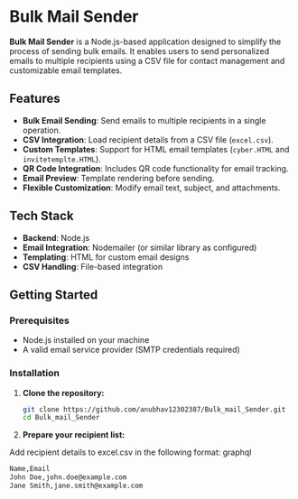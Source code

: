 # Bulk Mail Sender

**Bulk Mail Sender** is a Node.js-based application designed to simplify the process of sending bulk emails. It enables users to send personalized emails to multiple recipients using a CSV file for contact management and customizable email templates.

## Features

- **Bulk Email Sending**: Send emails to multiple recipients in a single operation.
- **CSV Integration**: Load recipient details from a CSV file (`excel.csv`).
- **Custom Templates**: Support for HTML email templates (`cyber.HTML` and `invitetemplte.HTML`).
- **QR Code Integration**: Includes QR code functionality for email tracking.
- **Email Preview**: Template rendering before sending.
- **Flexible Customization**: Modify email text, subject, and attachments.

## Tech Stack

- **Backend**: Node.js
- **Email Integration**: Nodemailer (or similar library as configured)
- **Templating**: HTML for custom email designs
- **CSV Handling**: File-based integration

## Getting Started

### Prerequisites

- Node.js installed on your machine
- A valid email service provider (SMTP credentials required)

### Installation

1. **Clone the repository:**
   ```bash
   git clone https://github.com/anubhav12302387/Bulk_mail_Sender.git
   cd Bulk_mail_Sender
2. **Prepare your recipient list:**

Add recipient details to excel.csv in the following format:
graphql
```bash
Name,Email
John Doe,john.doe@example.com
Jane Smith,jane.smith@example.com

  
